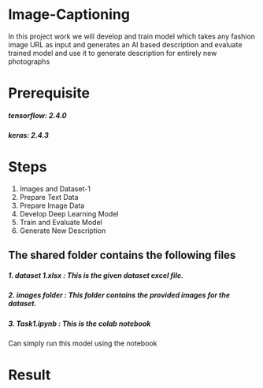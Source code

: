 # Image-Captioning
In this project work we will develop and train model which takes any fashion image URL as input and generates an AI based description and evaluate trained model and use it to generate description for entirely new photographs
# Prerequisite
##### tensorflow: 2.4.0
##### keras: 2.4.3

# Steps
1. Images and Dataset-1 <br />
2. Prepare Text Data <br />
3. Prepare Image Data <br />
4. Develop Deep Learning Model <br />
5. Train and Evaluate Model <br />
6. Generate New Description


## The shared folder contains the following files
##### 1. dataset 1.xlsx :  This is the given dataset excel file.
##### 2. images folder :  This folder contains the provided images for the dataset.
##### 3. Task1.ipynb :  This is the colab notebook  <br />
Can simply run this model using the notebook 

# Result

